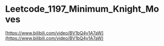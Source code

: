 # Leetcode_1197_Minimum_Knight_Moves

[https://www.bilibili.com/video/BV1bQ4y1A7aW](https://www.bilibili.com/video/BV1bQ4y1A7aW)